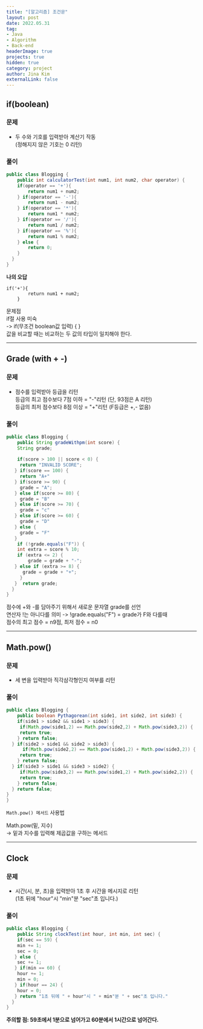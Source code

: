```yaml
---
title: "[알고리즘] 조건문"
layout: post
date: 2022.05.31
tag:
- Java
- Algorithm
- Back-end
headerImage: true
projects: true
hidden: true 
category: project
author: Jina Kim
externalLink: false
---
```


## if(boolean)
### 문제
- 두 수와  기호를 입력받아 계산기 작동  
(정해지지 않은 기호는 0 리턴)  

### 풀이
```java
public class Blogging {
	public int calculatorTest(int num1, int num2, char operator) {
	if(operator == '+'){
		return num1 + num2;
    } if(operator == '-'){
		return num1 - num2;
    } if(operator == '*'){
		return num1 * num2;
    } if(operator == '/'){
		return num1 / num2;
    } if(operator == '%'){
		return num1 % num2;
    } else {
    	return 0;
    }
  }
}
```
**나의 오답**   
```
if('+'){
		return num1 + num2;
    }
```
문제점   
if절 사용 미숙  
-> if(무조건 boolean값 입력) { }  
값을 비교할 때는 비교하는 두 값의 타입이 일치해야 한다. 

-----
## Grade (with + -)  
### 문제   
- 점수를 입력받아 등급을 리턴   
등급의 최고 점수보다 7점 이하 = "-"리턴 (단, 93점은 A 리턴)   
등급의 최저 점수보다 8점 이상 = "+"리턴 (F등급은 +,- 없음)   

### 풀이  
```java
public class Blogging {
	public String gradeWithpm(int score) {
    String grade;
    
    if(score > 100 || score < 0) {
     return "INVALID SCORE";
   } if(score == 100) {
     return "A+"
   } if(score >= 90) {
     grade = "A";
   } else if(score >= 80) {
     grade = "B"
   } else if(score >= 70) {
     grade = "c"
   } else if(score >= 60) {
     grade = "D"
   } else {
     grade = "F" 
   }
   	if (!grade.equals("F")) {
	int extra = score % 10;
	if (extra <= 2) {
		grade = grade + "-";
   } else if (extra >= 8) {
	  grade = grade + "+";
	 }
   }  return grade;
  }
}
```
점수에 +와 -를 담아주기 위해서 새로운 문자열 grade를 선언    
연산자 !는 아니다를 의미 -> !grade.equals("F") = grade가 F와 다를때   
점수의 최고 점수 = n9점, 최저 점수 = n0  

-----
## Math.pow()  
### 문제  
- 세 변을 입력받아 직각삼각형인지 여부를 리턴   

### 풀이  
```java
public class Blogging {
	public boolean Pythagorean(int side1, int side2, int side3) {
    if(side1 > side2 && side1 > side3) {
     if(Math.pow(side1,2) == Math.pow(side2,2) + Math.pow(side3,2)) {
     return true;
    } return false;
  } if(side2 > side1 && side2 > side3) {
      if(Math.pow(side2,2) == Math.pow(side1,2) + Math.pow(side3,2)) {
     return true;
    } return false;
  } if(side3 > side1 && side3 > side2) {
     if(Math.pow(side3,2) == Math.pow(side1,2) + Math.pow(side2,2)) {
     return true;
    } return false;
  } return false;
}
}
```
`Math.pow() 메서드` 사용법   

 Math.pow(밑, 지수)  
 -> 밑과 지수를 입력해 제곱값을 구하는 메서드  


-----
## Clock
### 문제
- 시간(시, 분, 초)을 입력받아 1초 후 시간을 메시지로 리턴  
(1초 뒤에 "hour"시 "min"분 "sec"초 입니다.)  

### 풀이
```java
public class Blogging {
	public String clockTest(int hour, int min, int sec) {
    if(sec == 59) {
    min += 1;
    sec = 0;
   } else {
  	sec += 1;
   } if(min == 60) {
  	hour += 1;
    min = 0;
   } if(hour == 24) {
  	hour = 0;
   } return "1초 뒤에 " + hour"시 " + min"분 " + sec"초 입니다."
  }
}
```

**주의할 점: 59초에서 1분으로 넘어가고 60분에서 1시간으로 넘어간다.**  
